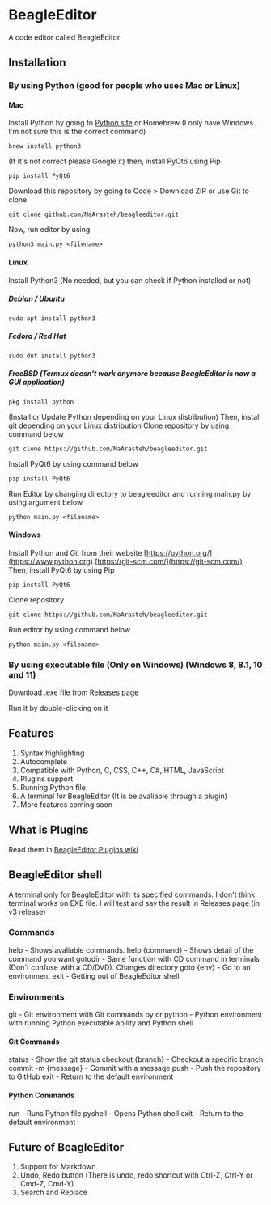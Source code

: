 # BeagleEditor
A code editor called BeagleEditor
## Installation
### By using Python (good for people who uses Mac or Linux)
#### Mac
Install Python by going to [Python site](https://www.python.org) or Homebrew (I only have Windows. I'm not sure this is the correct command)
```
brew install python3
```
(If it's not correct please Google it)
then, install PyQt6 using Pip
```
pip install PyQt6
```
Download this repository by going to Code > Download ZIP or use Git to clone
```
git clone github.com/MaArasteh/beagleeditor.git
```
Now, run editor by using
```
python3 main.py <filename>
```
#### Linux
Install Python3 (No needed, but you can check if Python installed or not)
##### Debian / Ubuntu
```
sudo apt install python3
```
##### Fedora / Red Hat
```
sudo dnf install python3
```
##### FreeBSD (Termux doesn't work anymore because BeagleEditor is now a GUI application)
```
pkg install python
```
(Install or Update Python depending on your Linux distribution)
Then, install git depending on your Linux distribution
Clone repository by using command below
```
git clone https://github.com/MaArasteh/beagleeditor.git
```
Install PyQt6 by using command below
```
pip install PyQt6
```
Run Editor by changing directory to beagleeditor and running main.py by using argument below
```
python main.py <filename>
```
#### Windows
Install Python and Git from their website
[https://python.org/](https://www.python.org)
[https://git-scm.com/](https://git-scm.com/)
Then, install PyQt6 by using Pip
```
pip install PyQt6
```
Clone repository
```
git clone https://github.com/MaArasteh/beagleeditor.git
```
Run editor by using command below
```
python main.py <filename>
```
### By using executable file (Only on Windows) (Windows 8, 8.1, 10 and 11)
Download .exe file from [Releases page](https://github.com/MaArasteh/beagleeditor/releases)

Run it by double-clicking on it
## Features
1. Syntax highlighting
2. Autocomplete
3. Compatible with Python, C, CSS, C++, C#, HTML, JavaScript
4. Plugins support
5. Running Python file
6. A terminal for BeagleEditor (It is be avaliable through a plugin)
6. More features coming soon
## What is Plugins
Read them in [BeagleEditor Plugins wiki](https://github.com/MaArasteh/beagleeditor/wiki/Plugins)
## BeagleEditor shell
A terminal only for BeagleEditor with its specified commands.
I don't think terminal works on EXE file. I will test and say the result in Releases page (in v3 release)
### Commands
help - Shows avaliable commands.
help {command} - Shows detail of the command you want
gotodir - Same function with CD command in terminals (Don't confuse with a CD/DVD). Changes directory
goto {env} - Go to an environment
exit - Getting out of BeagleEditor shell
### Environments
git - Git environment with Git commands
py or python - Python environment with running Python executable ability and Python shell
#### Git Commands
status - Show the git status
checkout {branch} - Checkout a specific branch
commit -m {message} - Commit with a message
push - Push the repository to GitHub
exit - Return to the default environment
#### Python Commands
run - Runs Python file
pyshell - Opens Python shell
exit - Return to the default environment
## Future of BeagleEditor
1. Support for Markdown
2. Undo, Redo button (There is undo, redo shortcut with Ctrl-Z, Ctrl-Y or Cmd-Z, Cmd-Y)
3. Search and Replace
